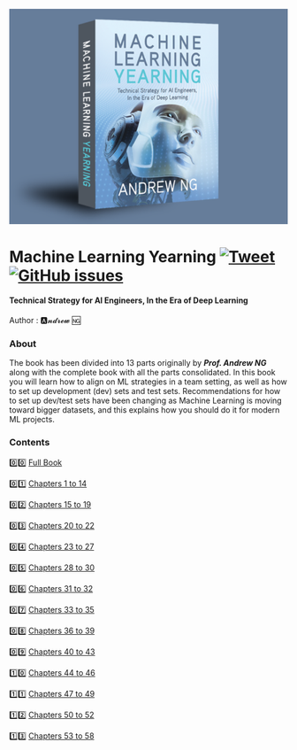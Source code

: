 <p align="center"><img src="/images/mly.png"></p>

# Machine Learning Yearning [![Tweet](https://img.shields.io/twitter/url/http/shields.io.svg?style=social)](https://twitter.com/intent/tweet?text=Machine%20Learning%20Yearning%2C%20book%20by%20Andrew%20Ng%20&url=https://github.com/ajaymache/machine-learning-yearning&hashtags=machinelearning,ML,AI,deeplearning,andrewng,coursera,datascience)&nbsp;&nbsp;[![GitHub issues](https://img.shields.io/github/issues/ajaymache/travis-ci-with-github.svg?colorB=DAA520)](https://github.com/ajaymache/travis-ci-with-github/issues)&nbsp;&nbsp;

#### Technical Strategy for AI Engineers, In the Era of Deep Learning

Author : 🅰️𝓷𝓭𝓻𝓮𝔀 🆖
### About

The book has been divided into 13 parts originally by _**Prof. Andrew NG**_ along with the complete book with all the parts consolidated. In this book you will learn how to align on ML strategies in a team setting, as well as how to set up development (dev) sets and test sets. Recommendations for how to set up dev/test sets have been changing as Machine Learning is moving toward bigger datasets, and this explains how you should do it for modern ML projects.

### Contents
:zero::zero: [Full Book](/full%20book/machine-learning-yearning.pdf)  

:zero::one: [Chapters 1 to 14](machine-learning-yearning-part1.pdf)

:zero::two: [Chapters 15 to 19](machine-learning-yearning-part2.pdf)

:zero::three: [Chapters 20 to 22](machine-learning-yearning-part3.pdf)

:zero::four: [Chapters 23 to 27](machine-learning-yearning-part4.pdf)

:zero::five: [Chapters 28 to 30](machine-learning-yearning-part5.pdf)

:zero::six: [Chapters 31 to 32](machine-learning-yearning-part6.pdf)

:zero::seven: [Chapters 33 to 35](machine-learning-yearning-part7.pdf)

:zero::eight: [Chapters 36 to 39](machine-learning-yearning-part8.pdf)

:zero::nine: [Chapters 40 to 43](machine-learning-yearning-part9.pdf)

:one::zero: [Chapters 44 to 46](machine-learning-yearning-part10.pdf)

:one::one: [Chapters 47 to 49](machine-learning-yearning-part11.pdf)

:one::two: [Chapters 50 to 52](machine-learning-yearning-part12.pdf)

:one::three: [Chapters 53 to 58](machine-learning-yearning-part13.pdf)

